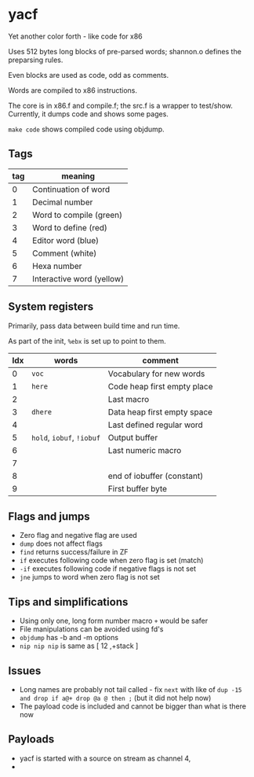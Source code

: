 yacf
====

Yet another color forth - like code for x86

Uses 512 bytes long blocks of pre-parsed words; shannon.o defines the preparsing rules.

Even blocks are used as code, odd as comments.

Words are compiled to x86 instructions.

The core is in x86.f and compile.f; the src.f is a wrapper to
test/show. Currently, it dumps code and shows some pages.

`make code` shows compiled code using objdump.

## Tags
| tag | meaning                   |
| --- | -------                   |
|   0 | Continuation of word      |
|   1 | Decimal number            |
|   2 | Word to compile (green)   |
|   3 | Word to define (red)      |
|   4 | Editor word (blue)        |
|   5 | Comment (white)           |
|   6 | Hexa number               |
|   7 | Interactive word (yellow) |

## System registers

Primarily, pass data between build time and run time.

As part of the init, `%ebx` is set up to point to them.

| Idx | words                     | comment                     |
| --- | -----                     | -------                     |
|   0 | `voc`                     | Vocabulary for new words    |
|   1 | `here`                    | Code heap first empty place |
|   2 |                           | Last macro                  |
|   3 | `dhere`                   | Data heap first empty space |
|   4 |                           | Last defined regular word   |
|   5 | `hold`, `iobuf`, `!iobuf` | Output buffer               |
|   6 |                           | Last numeric macro          |
|   7 |                           |                             |
|   8 |                           | end of iobuffer (constant)  |
|   9 |                           | First buffer byte           |

## Flags and jumps
- Zero flag and negative flag are used
- `dump` does not affect flags
- `find` returns success/failure in ZF
- `if` executes following code when zero flag is set (match)
- `-if` executes following code if negative flags is not set
- `jne` jumps to word when zero flag is not set

## Tips and simplifications
- Using only one, long form number macro `+` would be safer
- File manipulations can be avoided using fd's
- `objdump` has -b and -m options
- `nip nip nip` is same as [ 12 ,+stack ]

## Issues
- Long names are probably not tail called - fix `next` with like of
  `dup -15 and drop if a@+ drop @a @ then ;` (but it did not help now)
- The payload code is included and cannot be bigger than what is there now
## Payloads
- yacf is started with a source on stream as channel 4,
- 
